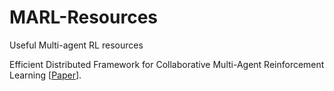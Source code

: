 # MARL-Resources
Useful Multi-agent RL resources

Efficient Distributed Framework for Collaborative Multi-Agent Reinforcement Learning [[Paper](https://arxiv.org/abs/2205.05248)].
